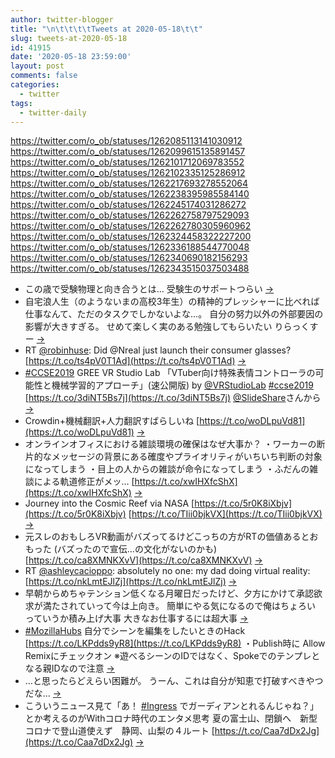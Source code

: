 ```yaml
---
author: twitter-blogger
title: "\n\t\t\t\tTweets at 2020-05-18\t\t"
slug: tweets-at-2020-05-18
id: 41915
date: '2020-05-18 23:59:00'
layout: post
comments: false
categories:
  - twitter
tags:
  - twitter-daily
---
```


https://twitter.com/o_ob/statuses/1262085113141030912 https://twitter.com/o_ob/statuses/1262099615135891457 https://twitter.com/o_ob/statuses/1262101712069783552 https://twitter.com/o_ob/statuses/1262102335125286912 https://twitter.com/o_ob/statuses/1262217693278552064 https://twitter.com/o_ob/statuses/1262238395985584140 https://twitter.com/o_ob/statuses/1262245174031286272 https://twitter.com/o_ob/statuses/1262262758797529093 https://twitter.com/o_ob/statuses/1262262780305960962 https://twitter.com/o_ob/statuses/1262324458322227200 https://twitter.com/o_ob/statuses/1262336188544770048 https://twitter.com/o_ob/statuses/1262340690182156293 https://twitter.com/o_ob/statuses/1262343515037503488  

*   この歳で受験物理と向き合うとは… 受験生のサポートつらい [->](https://twitter.com/o_ob/statuses/1262085113141030912)
*   自宅浪人生（のようないまの高校3年生）の精神的プレッシャーに比べれば 仕事なんて、ただのタスクでしかないよな…。 自分の努力以外の外部要因の影響が大きすぎる。 せめて楽しく実のある勉強してもらいたい りらっくすー [->](https://twitter.com/o_ob/statuses/1262099615135891457)
*   RT [@robinhuse](https://twitter.com/robinhuse): Did ⁦@Nreal⁩ just launch their consumer glasses? [https://t.co/ts4pV0T1Ad](https://t.co/ts4pV0T1Ad) [->](https://twitter.com/o_ob/statuses/1262101712069783552)
*   [#CCSE2019](https://twitter.com/search?q=%23CCSE2019&src=hash) GREE VR Studio Lab 「VTuber向け特殊表情コントローラの可能性と機械学習的アプローチ」(速公開版) by [@VRStudioLab](https://twitter.com/VRStudioLab) [#ccse2019](https://twitter.com/search?q=%23ccse2019&src=hash) [https://t.co/3diNT5Bs7j](https://t.co/3diNT5Bs7j) [@SlideShare](https://twitter.com/SlideShare)さんから [->](https://twitter.com/o_ob/statuses/1262102335125286912)
*   Crowdin+機械翻訳+人力翻訳すばらしいね [https://t.co/woDLpuVd81](https://t.co/woDLpuVd81) [->](https://twitter.com/o_ob/statuses/1262217693278552064)
*   オンラインオフィスにおける雑談環境の確保はなぜ大事か？ ・ワーカーの断片的なメッセージの背景にある確度やプライオリティがいちいち判断の対象になってしまう ・目上の人からの雑談が命令になってしまう ・ふだんの雑談による軌道修正がメッ… [https://t.co/xwIHXfcShX](https://t.co/xwIHXfcShX) [->](https://twitter.com/o_ob/statuses/1262238395985584140)
*   Journey into the Cosmic Reef via NASA [https://t.co/5r0K8iXbjv](https://t.co/5r0K8iXbjv) [https://t.co/TIii0bjkVX](https://t.co/TIii0bjkVX) [->](https://twitter.com/o_ob/statuses/1262245174031286272)
*   元スレのおもしろVR動画がバズってるけどこっちの方がRTの価値あるとおもった (バズったので宣伝…の文化がないのかも) [https://t.co/ca8XMNKXvV](https://t.co/ca8XMNKXvV) [->](https://twitter.com/o_ob/statuses/1262262758797529093)
*   RT [@ashleycacioppo](https://twitter.com/ashleycacioppo): absolutely no one: my dad doing virtual reality: [https://t.co/nkLmtEJlZj](https://t.co/nkLmtEJlZj) [->](https://twitter.com/o_ob/statuses/1262262780305960962)
*   早朝からめちゃテンション低くなる月曜日だったけど、夕方にかけて承認欲求が満たされていって今は上向き。 簡単にやる気になるので俺はちょろい っていうか積み上げ大事 大きなお仕事するには超大事 [->](https://twitter.com/o_ob/statuses/1262324458322227200)
*   [#MozillaHubs](https://twitter.com/search?q=%23MozillaHubs&src=hash) 自分でシーンを編集をしたいときのHack [https://t.co/LKPdds9yR8](https://t.co/LKPdds9yR8) ・Publish時に Allow Remixにチェックオン ※遊べるシーンのIDではなく、Spokeでのテンプレとなる親IDなので注意 [->](https://twitter.com/o_ob/statuses/1262336188544770048)
*   …と思ったらどえらい困難が。 うーん、これは自分が知恵で打破すべきやつだな… [->](https://twitter.com/o_ob/statuses/1262340690182156293)
*   こういうニュース見て「あ！ [#Ingress](https://twitter.com/search?q=%23Ingress&src=hash) でガーディアンとれるんじゃね？」とか考えるのがWithコロナ時代のエンタメ思考 夏の富士山、閉鎖へ　新型コロナで登山道使えず　静岡、山梨の４ルート [https://t.co/Caa7dDx2Jg](https://t.co/Caa7dDx2Jg) [->](https://twitter.com/o_ob/statuses/1262343515037503488)